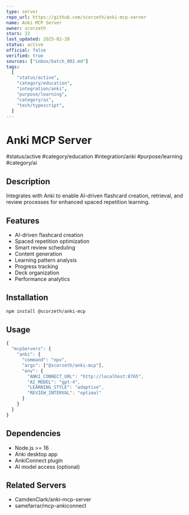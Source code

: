 ```yaml
---
type: server
repo_url: https://github.com/scorzeth/anki-mcp-server
name: Anki MCP Server
owner: scorzeth
stars: 22
last_updated: 2025-02-28
status: active
official: false
verified: true
sources: ["inbox/batch_002.md"]
tags:
  [
    "status/active",
    "category/education",
    "integration/anki",
    "purpose/learning",
    "category/ai",
    "tech/typescript",
  ]
---
```


# Anki MCP Server

#status/active #category/education #integration/anki #purpose/learning #category/ai

## Description

Integrates with Anki to enable AI-driven flashcard creation, retrieval, and review processes for enhanced spaced repetition learning.

## Features

- AI-driven flashcard creation
- Spaced repetition optimization
- Smart review scheduling
- Content generation
- Learning pattern analysis
- Progress tracking
- Deck organization
- Performance analytics

## Installation

```bash
npm install @scorzeth/anki-mcp
```

## Usage

```javascript
{
  "mcpServers": {
    "anki": {
      "command": "npx",
      "args": ["@scorzeth/anki-mcp"],
      "env": {
        "ANKI_CONNECT_URL": "http://localhost:8765",
        "AI_MODEL": "gpt-4",
        "LEARNING_STYLE": "adaptive",
        "REVIEW_INTERVAL": "optimal"
      }
    }
  }
}
```

## Dependencies

- Node.js >= 16
- Anki desktop app
- AnkiConnect plugin
- AI model access (optional)

## Related Servers

- CamdenClark/anki-mcp-server
- samefarrar/mcp-ankiconnect
